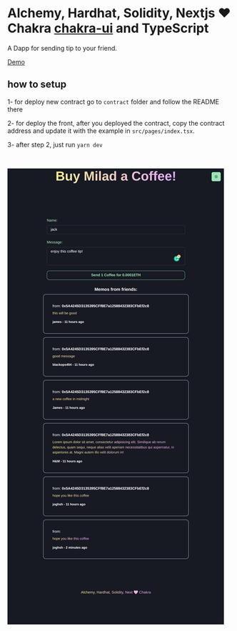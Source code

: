 #  Alchemy, Hardhat, Solidity, Nextjs ❤️ Chakra [chakra-ui](https://github.com/chakra-ui/chakra-ui) and TypeScript

A Dapp for sending tip to your friend.

[Demo](https://buy-me-coffee-dapp.vercel.app/)


## how to setup
1- for deploy new contract go to `contract` folder and follow the README there

2- for deploy the front, after you deployed the contract, copy the contract address and update it with the example in
 `src/pages/index.tsx`.

3- after step 2, just run `yarn dev` 

<br />

![buy me coffee demo](./localhost-3000.png)

